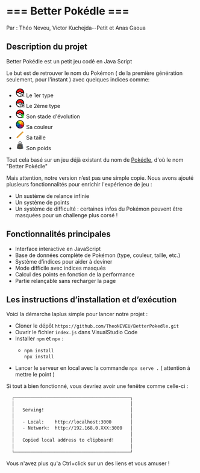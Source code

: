 # === Better Pokédle ===

Par : Théo Neveu, Victor Kuchejda--Petit et Anas Gaoua <br/>

## Description du projet

Better Pokédle est un petit jeu codé en Java Script

Le but est de retrouver le nom du Pokémon ( de la première génération seulement, pour l'instant ) avec quelques indices comme:

- <img src="/img/Logo_type1.png" width="25px" height="25px"> Le 1er type 
- <img src="/img/Logo_type2.png" width="25px" height="25px"> Le 2ème type
- <img src="/img/Logo_evo.png" width="25px" height="25px"> Son stade d'évolution 
- <img src="/img/Logo_color.png" width="25px" height="25px"> Sa couleur
- <img src="/img/Logo_taille.png" width="25px" height="25px"> Sa taille
- <img src="/img/Logo_poids.png" width="25px" height="25px"> Son poids

Tout cela basé sur un jeu déjà existant du nom de [Pokédle](https://pokedle.net), d'où le nom "Better Pokédle"

Mais attention, notre version n’est pas une simple copie. 
Nous avons ajouté plusieurs fonctionnalités pour enrichir l'expérience de jeu :

- Un sustème de relance infinie
- Un système de points
- Un système de difficulté : certaines infos du Pokémon peuvent être masquées pour un challenge plus corsé ! <br/>


## Fonctionnalités principales

- Interface interactive en JavaScript
- Base de données complète de Pokémon (type, couleur, taille, etc.)
- Système d’indices pour aider à deviner
- Mode difficile avec indices masqués
- Calcul des points en fonction de la performance
- Partie relançable sans recharger la page <br/>


## Les instructions d’installation et d’exécution
Voici la démarche laplus simple pour lancer notre projet :

- Cloner le dépôt `https://github.com/TheoNEVEU/BetterPokedle.git`
- Ouvrir le fichier `index.js` dans VisualStudio Code
- Installer `npm` et `npx` :
    - ```
      npm install
      npx install
      ```
- Lancer le serveur en local avec la commande ```npx serve .``` ( attention à mettre le point )

Si tout à bien fonctionné, vous devriez avoir une fenêtre comme celle-ci :
 ```
   ┌───────────────────────────────────────────┐
   │                                           │
   │   Serving!                                │
   │                                           │
   │   - Local:    http://localhost:3000       │
   │   - Network:  http://192.168.0.XXX:3000   │
   │                                           │
   │   Copied local address to clipboard!      │
   │                                           │
   └───────────────────────────────────────────┘
 ```
Vous n'avez plus qu'a Ctrl+click sur un des liens et vous amuser !
